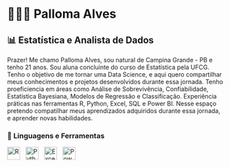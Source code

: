 # 👩🏻‍💻 Palloma Alves

## 📊 Estatística e Analista de Dados 

Prazer! Me chamo Palloma Alves, sou natural de Campina Grande - PB e tenho 21 anos. Sou aluna concluinte do curso de Estatística pela UFCG. Tenho o objetivo de me tornar uma Data Science, e aqui quero compartilhar meus conhecimentos e projetos desenvolvidos durante essa jornada. Tenho proeficiencia em áreas como Análise de Sobrevivência, Confiabilidade, Estatística Bayesiana, Modelos de Regressão e Classificação. Experiência práticas nas ferramentas R, Python, Excel, SQL e Power BI. Nesse espaço pretendo compatilhar meus aprendizados adquiridos durante essa jornada, e aprender novas habilidades.

### 🔧 Linguagens e Ferramentas

<img 
    align="left" 
    alt="R"
    title="R" 
    width="30px" 
    style="padding-right: 10px;" 
    src="https://upload.wikimedia.org/wikipedia/commons/1/1b/R_logo.svg" 
/>
<img 
    align="left" 
    alt="Python" 
    title="Python"
    width="30px" 
    style="padding-right: 10px;" 
    src="https://cdn.jsdelivr.net/gh/devicons/devicon@latest/icons/python/python-original.svg" 
/>
<img 
    align="left" 
    alt="Excel" 
    title="Excel"
    width="30px" 
    style="padding-right: 10px;" 
    src="https://upload.wikimedia.org/wikipedia/commons/thumb/7/73/Microsoft_Excel_2013-2019_logo.svg/587px-Microsoft_Excel_2013-2019_logo.svg.png" 
/>
<img 
    align="left" 
    alt="Power BI" 
    title="Power BI"
    width="30px" 
    style="padding-right: 10px;" 
    src="https://upload.wikimedia.org/wikipedia/commons/thumb/c/cf/New_Power_BI_Logo.svg/1200px-New_Power_BI_Logo.svg.png" 
/>
